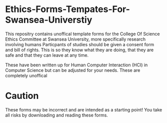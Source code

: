 # Ethics-Forms-Tempates-For-Swansea-Universtiy
This repositry contains unoffical template forms for the College Of Science Ethics Committee at Swansea University, more specifically research involving humans
Particpants of studies should be given a consent form and bill of rights. This is so they know what they are doing, that they are safe and that they can leave at any time.

These have been written up for Human Computer Interaction (HCI) in Computer Science but can be adjusted for your needs. 
These are completely unoffical

# Caution 
These forms may be incorrect and are intended as a starting point! You take all risks by downloading and reading these forms. 
